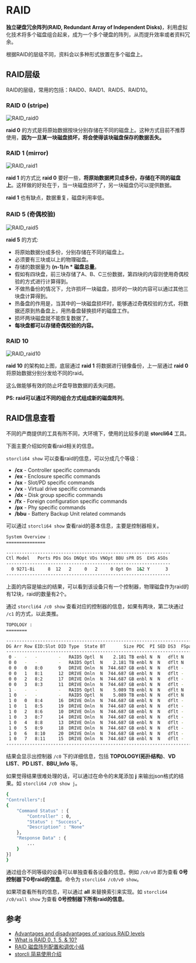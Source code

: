 # RAID

**独立硬盘冗余阵列(RAID, Redundant Array of Independent Disks)**，利用虚拟化技术将多个磁盘组合起来，成为一个多个硬盘的阵列，从而提升效率或者资料冗余。

根据RAID的层级不同，资料会以多种形式放置在多个磁盘上。

## RAID层级

RAID的层级，常用的包括：RAID0、RAID1、RAID5、RAID10。

### RAID 0 (stripe)

![RAID_raid0](/Image/Linux运维/RAID_raid0.png)

**raid 0** 的方式是将原始数据按块分别存储在不同的磁盘上。这种方式目前不推荐使用，**因为一旦某一块磁盘损坏，将会使得该块磁盘保存的数据丢失。**

### RAID 1 (mirror)

![RAID_raid1](/Image/Linux运维/RAID_raid1.png)

**raid 1** 的方式比 **raid 0** 要好一些，**将原始数据拷贝成多份，存储在不同的磁盘上**。这样做的好处在于，当一块磁盘损坏了，另一块磁盘仍可以提供数据。

**raid 1** 也有缺点，数据重复，磁盘利用率低。

### RAID 5 (奇偶校验)

![RAID_raid5](/Image/Linux运维/RAID_raid5.png)

**raid 5** 的方式:

- 将原始数据分成多份，分别存储在不同的磁盘上。
- 必须要有三块或以上的物理磁盘。
- 存储的数据量为 **(n-1)/n \* 磁盘总量**。
- 假如有四块盘，前三块存储了A、B、C三份数据，第四块的内容则使用奇偶校验的方式进行计算得到。
- 不做热备份的情况下，允许损坏一块磁盘，损坏的一块的内容可以通过其他三块盘计算得到。
- 热备盘的作用是，当其中的一块磁盘损坏时，能够通过奇偶校验的方式，将数据还原到热备盘上，用热备盘替换损坏的磁盘工作。
- 损坏两块磁盘就不能恢复数据了。
- **每块盘都可以存储奇偶校验的内容。**

### RAID 10

![RAID_raid10](/Image/Linux运维/RAID_raid10.png)

**raid 10** 的架构如上图，底层通过 **raid 1** 将数据进行镜像备份，上一层通过 **raid 0** 将原始数据分别分发给不同的raid。

这么做能够有效的防止坏盘导致数据的丢失问题。

**PS: raid可以通过不同的组合方式组成新的磁盘阵列**。

## RAID信息查看

不同的产商提供的工具有所不同，大环境下，使用的比较多的是 **storcli64** 工具。

下面主要介绍如何查看raid相关的信息。

`storcli64 show` 可以查看raid的信息，可以分成几个等级：

- **/cx** - Controller specific commands
- **/ex** - Enclosure specific commands
- **/sx** - Slot/PD specific commands
- **/vx** - Virtual drive specific commands
- **/dx** - Disk group specific commands
- **/fx** - Foreign configuration specific commands
- **/px** - Phy specific commands
- **/bbu** - Battery Backup Unit related commands

可以通过 `storcli64 show` 查看raid的基本信息，主要是控制器相关。

```bash
System Overview :
===============

---------------------------------------------------------------
Ctl Model   Ports PDs DGs DNOpt VDs VNOpt BBU sPR DS  EHS ASOs 
---------------------------------------------------------------
  0 9271-8i     8  12   2     0   2     0 Opt On  1&2 Y      3 
---------------------------------------------------------------
```

上面的内容是输出的结果，可以看到该设备只有一个控制器，物理磁盘作为raid的有12块，raid的数量有2个。

通过 `storcli64 /c0 show` 查看对应的控制器的信息，如果有两块，第二块通过 `/c1` 的方式，以此类推。

```bash
TOPOLOGY :
========

--------------------------------------------------------------------------
DG Arr Row EID:Slot DID Type  State BT       Size PDC  PI SED DS3  FSpace 
--------------------------------------------------------------------------
 0 -   -   -        -   RAID5 Optl  N    2.181 TB enbl N  N   dflt N      
 0 0   -   -        -   RAID5 Optl  N    2.181 TB enbl N  N   dflt N      
 0 0   0   8:0      9   DRIVE Onln  N  744.687 GB enbl N  N   dflt -      
 0 0   1   8:1      12  DRIVE Onln  N  744.687 GB enbl N  N   dflt -      
 0 0   2   8:2      17  DRIVE Onln  N  744.687 GB enbl N  N   dflt -      
 0 0   3   8:3      11  DRIVE Onln  N  744.687 GB enbl N  N   dflt -      
 1 -   -   -        -   RAID5 Optl  N    5.089 TB enbl N  N   dflt N      
 1 0   -   -        -   RAID5 Optl  N    5.089 TB enbl N  N   dflt N      
 1 0   0   8:4      16  DRIVE Onln  N  744.687 GB enbl N  N   dflt -      
 1 0   1   8:5      19  DRIVE Onln  N  744.687 GB enbl N  N   dflt -      
 1 0   2   8:6      10  DRIVE Onln  N  744.687 GB enbl N  N   dflt -      
 1 0   3   8:7      14  DRIVE Onln  N  744.687 GB enbl N  N   dflt -      
 1 0   4   8:8      13  DRIVE Onln  N  744.687 GB enbl N  N   dflt -      
 1 0   5   8:9      18  DRIVE Onln  N  744.687 GB enbl N  N   dflt -      
 1 0   6   8:10     20  DRIVE Onln  N  744.687 GB enbl N  N   dflt -      
 1 0   7   8:11     15  DRIVE Onln  N  744.687 GB enbl N  N   dflt -      
--------------------------------------------------------------------------
```

结果会显示出控制器 `/c0` 下的详细信息，包括 **TOPOLOGY(拓扑结构)**、**VD LIST**、**PD LIST**、**BBU_Info** 等。

如果觉得结果很难处理的话，可以通过在命令的末尾添加 **j** 来输出json格式的结果。如 `storcli64 /c0 show j`。

```bash
{
"Controllers":[
{
	"Command Status" : {
		"Controller" : 0,
		"Status" : "Success",
		"Description" : "None"
	},
	"Response Data" : {
        ...
    }
}]
}
```

通过组合不同等级的设备可以单独查看各设备的信息。例如 `/c0/v0` 即为查看 **0号控制器下0号raid的信息**。命令为 `storcli64 /c0/v0 show`。

如果项查看所有的信息，可以通过 **all** 来替换索引来实现。如 `storcli64 /c0/vall show` 为查看 **0号控制器下所有raid的信息**。

## 参考

- [Advantages and disadvantages of various RAID levels](https://datapacket.com/blog/advantages-disadvantages-various-raid-levels/)
- [What is RAID 0, 1, 5, & 10?](https://www.youtube.com/watch?v=U-OCdTeZLac)
- [RAID 磁盘阵列配置和调优小结](https://wsgzao.github.io/post/raid/)
- [storcli 简易使用介绍](https://www.cnblogs.com/luxiaodai/p/9878747.html)
